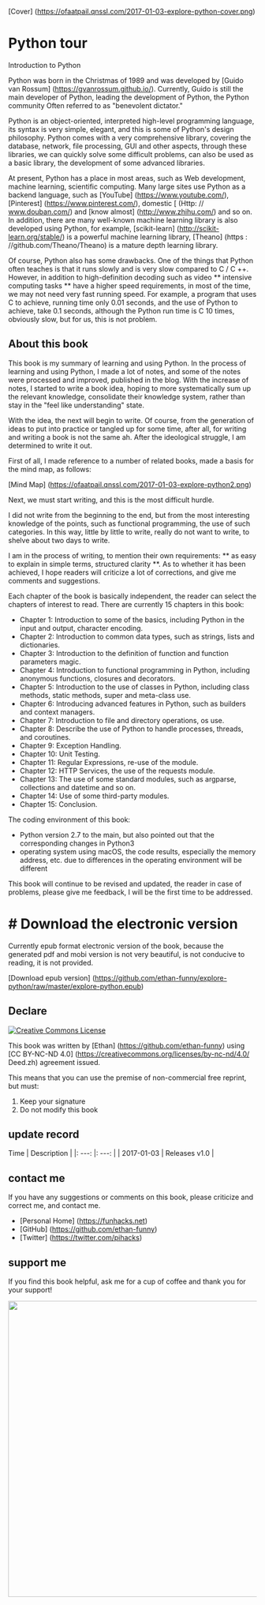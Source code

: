[Cover] (https://ofaatpail.qnssl.com/2017-01-03-explore-python-cover.png)

Python tour
===

Introduction to Python

Python was born in the Christmas of 1989 and was developed by [Guido van Rossum] (https://gvanrossum.github.io/). Currently, Guido is still the main developer of Python, leading the development of Python, the Python community Often referred to as "benevolent dictator."

Python is an object-oriented, interpreted high-level programming language, its syntax is very simple, elegant, and this is some of Python's design philosophy. Python comes with a very comprehensive library, covering the database, network, file processing, GUI and other aspects, through these libraries, we can quickly solve some difficult problems, can also be used as a basic library, the development of some advanced libraries.

At present, Python has a place in most areas, such as Web development, machine learning, scientific computing. Many large sites use Python as a backend language, such as [YouTube] (https://www.youtube.com/), [Pinterest] (https://www.pinterest.com/), domestic [ (Http: // www.douban.com/) and [know almost] (http://www.zhihu.com/) and so on. In addition, there are many well-known machine learning library is also developed using Python, for example, [scikit-learn] (http://scikit-learn.org/stable/) is a powerful machine learning library, [Theano] (https : //github.com/Theano/Theano) is a mature depth learning library.

Of course, Python also has some drawbacks. One of the things that Python often teaches is that it runs slowly and is very slow compared to C / C ++. However, in addition to high-definition decoding such as video ** intensive computing tasks ** have a higher speed requirements, in most of the time, we may not need very fast running speed. For example, a program that uses C to achieve, running time only 0.01 seconds, and the use of Python to achieve, take 0.1 seconds, although the Python run time is C 10 times, obviously slow, but for us, this is not problem.

## About this book

This book is my summary of learning and using Python. In the process of learning and using Python, I made a lot of notes, and some of the notes were processed and improved, published in the blog. With the increase of notes, I started to write a book idea, hoping to more systematically sum up the relevant knowledge, consolidate their knowledge system, rather than stay in the "feel like understanding" state.

With the idea, the next will begin to write. Of course, from the generation of ideas to put into practice or tangled up for some time, after all, for writing and writing a book is not the same ah. After the ideological struggle, I am determined to write it out.

First of all, I made reference to a number of related books, made a basis for the mind map, as follows:

[Mind Map] (https://ofaatpail.qnssl.com/2017-01-03-explore-python2.png)

Next, we must start writing, and this is the most difficult hurdle.

I did not write from the beginning to the end, but from the most interesting knowledge of the points, such as functional programming, the use of such categories. In this way, little by little to write, really do not want to write, to shelve about two days to write.

I am in the process of writing, to mention their own requirements: ** as easy to explain in simple terms, structured clarity **. As to whether it has been achieved, I hope readers will criticize a lot of corrections, and give me comments and suggestions.

Each chapter of the book is basically independent, the reader can select the chapters of interest to read. There are currently 15 chapters in this book:

- Chapter 1: Introduction to some of the basics, including Python in the input and output, character encoding.
- Chapter 2: Introduction to common data types, such as strings, lists and dictionaries.
- Chapter 3: Introduction to the definition of function and function parameters magic.
- Chapter 4: Introduction to functional programming in Python, including anonymous functions, closures and decorators.
- Chapter 5: Introduction to the use of classes in Python, including class methods, static methods, super and meta-class use.
- Chapter 6: Introducing advanced features in Python, such as builders and context managers.
- Chapter 7: Introduction to file and directory operations, os use.
- Chapter 8: Describe the use of Python to handle processes, threads, and coroutines.
- Chapter 9: Exception Handling.
- Chapter 10: Unit Testing.
- Chapter 11: Regular Expressions, re-use of the module.
- Chapter 12: HTTP Services, the use of the requests module.
- Chapter 13: The use of some standard modules, such as argparse, collections and datetime and so on.
- Chapter 14: Use of some third-party modules.
- Chapter 15: Conclusion.

The coding environment of this book:

- Python version 2.7 to the main, but also pointed out that the corresponding changes in Python3
- operating system using macOS, the code results, especially the memory address, etc. due to differences in the operating environment will be different

This book will continue to be revised and updated, the reader in case of problems, please give me feedback, I will be the first time to be addressed.

# # Download the electronic version

Currently epub format electronic version of the book, because the generated pdf and mobi version is not very beautiful, is not conducive to reading, it is not provided.

[Download epub version] (https://github.com/ethan-funny/explore-python/raw/master/explore-python.epub)

## Declare

<a rel="license" href="https://creativecommons.org/licenses/by-nc-nd/4.0/"> <img alt = "Creative Commons License" style = "border-width: 0" src = "Https://i.creativecommons.org/l/by-nc-nd/4.0/88x31.png" /> </a>

This book was written by [Ethan] (https://github.com/ethan-funny) using [CC BY-NC-ND 4.0] (https://creativecommons.org/licenses/by-nc-nd/4.0/ Deed.zh) agreement issued.

This means that you can use the premise of non-commercial free reprint, but must:

1. Keep your signature
2. Do not modify this book

## update record

Time | Description |
|: ---: |: ---: |
| 2017-01-03 | Releases v1.0 |

## contact me

If you have any suggestions or comments on this book, please criticize and correct me, and contact me.

- [Personal Home] (https://funhacks.net)
- [GitHub] (https://github.com/ethan-funny)
- [Twitter] (https://twitter.com/pihacks)

## support me

If you find this book helpful, ask me for a cup of coffee and thank you for your support!

<Img src = 'https: //ofaatpail.qnssl.com/2017-01-03-Ali_Wechat_Pay.png' width = '600'>

